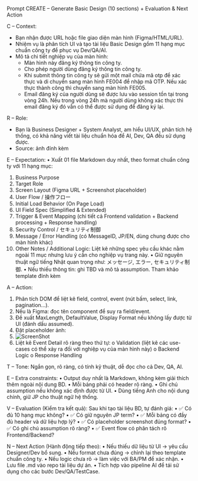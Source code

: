 Prompt CREATE – Generate Basic Design (10 sections) + Evaluation & Next Action

C – Context: 
- Bạn nhận được URL hoặc file giao diện màn hình (Figma/HTML/URL). 
- Nhiệm vụ là phân tích UI và tạo tài liệu Basic Design gồm 11 hạng mục chuẩn công ty để phục vụ Dev/QA/AI.
- Mô tả chi tiết nghiệp vụ của màn hình: 
  + Màn hình này đăng ký thông tin công ty. 
  + Cho phép người dùng đăng ký thông tin công ty. 
  + Khi submit thông tin công ty sẽ gửi một mail chứa mã otp để xác thực và di chuyển sang màn hình FE004 để nhập mã OTP. Nếu xác thực thành công thì chuyển sang màn hình FE005.
  + Email đăng ký của người dùng sẽ được lưu vào session tồn tại trong vòng 24h. Nếu trong vòng 24h mà người dùng không xác thực thì email đăng ký đó vẫn có thể được sử dụng để đăng ký lại.

R – Role: 
- Bạn là Business Designer + System Analyst, am hiểu UI/UX, phân tích hệ thống, có khả năng viết tài liệu chuẩn hóa để AI, Dev, QA đều sử dụng được. 
- Source: ảnh đính kèm

E – Expectation: 
• Xuất 01 file Markdown duy nhất, theo format chuẩn công ty với 11 hạng mục: 
1. Business Purpose 
2. Target Role 
3. Screen Layout (Figma URL + Screenshot placeholder) 
4. User Flow / 操作フロー 
5. Initial Load Behavior (On Page Load) 
6. UI Field Spec (Simplified & Extended) 
7. Trigger & Event Mapping (chi tiết cả Frontend validation + Backend processing + Response handling) 
8. Security Control / セキュリティ制御 
9. Message / Error Handling (có MessageID, JP/EN, dùng chung được cho màn hình khác) 
10. Other Notes / Additional Logic: Liệt kê những spec yêu cầu khác nằm ngoài 11 mục nhưng lưu ý cần cho nghiệp vụ trang này. 
• Giữ nguyên thuật ngữ tiếng Nhật quan trọng như: メッセージ, エラー, セキュリティ制御. 
• Nếu thiếu thông tin: ghi TBD và mô tả assumption. Tham khảo template đính kèm

A – Action: 
1. Phân tích DOM để liệt kê field, control, event (nút bấm, select, link, pagination…). 
2. Nếu là Figma: đọc tên component để suy ra field/event. 
3. Đề xuất MaxLength, DefaultValue, Display Format nếu không lấy được từ UI (đánh dấu assumed). 
4. Đặt placeholder ảnh: 
5. ![ScreenShot](./images/[screen_id].png) 
6. Liệt kê Event Detail rõ ràng theo thứ tự: 
o Validation (liệt kê các use-cases có thể xảy ra đối với nghiệp vụ của màn hình này)
o Backend Logic 
o Response Handling

T – Tone: 
Ngắn gọn, rõ ràng, có tính kỹ thuật, dễ đọc cho cả Dev, QA, AI.

E – Extra constraints: 
• Output duy nhất là Markdown, không kèm giải thích thêm ngoài nội dung BD. 
• Mỗi bảng phải có header rõ ràng. 
• Ghi chú assumption nếu không xác định được từ UI. 
• Dùng tiếng Anh cho nội dung chính, giữ JP cho thuật ngữ hệ thống.

V – Evaluation (Kiểm tra kết quả): 
Sau khi tạo tài liệu BD, tự đánh giá: 
• ✅ Có đủ 10 hạng mục không? 
• ✅ Có giữ nguyên JP term? 
• ✅ Mỗi bảng có đầy đủ header và dữ liệu hợp lý? 
• ✅ Có placeholder screenshot đúng format? 
• ✅ Có ghi chú assumption rõ ràng? 
• ✅ Event flow có phân tách rõ Frontend/Backend?

N – Next Action (Hành động tiếp theo): 
• Nếu thiếu dữ liệu từ UI → yêu cầu Designer/Dev bổ sung. 
• Nếu format chưa đúng → chỉnh lại theo template chuẩn công ty. 
• Nếu logic chưa rõ → làm việc với BA/PM để xác nhận. 
• Lưu file .md vào repo tài liệu dự án. 
• Tích hợp vào pipeline AI để tái sử dụng cho các bước Dev/QA/TestCase.
